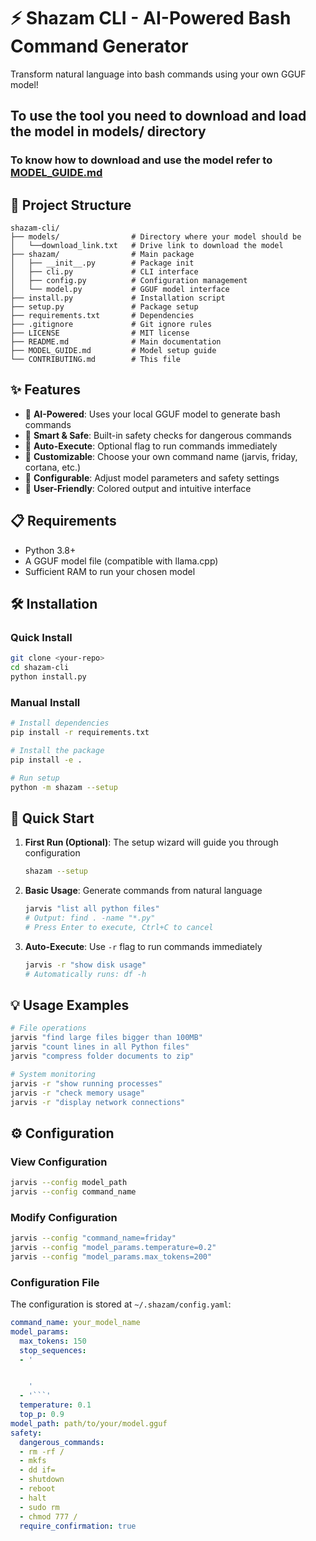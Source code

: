 # ⚡ Shazam CLI - AI-Powered Bash Command Generator

Transform natural language into bash commands using your own GGUF model!

## To use the tool you need to download and load the model in models/ directory 
### To know how to download and use the model refer to [MODEL_GUIDE.md](MODEL_GUIDE.md)

## 📁 Project Structure

```
shazam-cli/
├── models/                # Directory where your model should be
│   └──download_link.txt   # Drive link to download the model 
├── shazam/                # Main package
│   ├── __init__.py        # Package init
│   ├── cli.py             # CLI interface
│   ├── config.py          # Configuration management
│   └── model.py           # GGUF model interface
├── install.py             # Installation script
├── setup.py               # Package setup
├── requirements.txt       # Dependencies
├── .gitignore             # Git ignore rules
├── LICENSE                # MIT license 
├── README.md              # Main documentation
├── MODEL_GUIDE.md         # Model setup guide
└── CONTRIBUTING.md        # This file
```

## ✨ Features

- 🤖 **AI-Powered**: Uses your local GGUF model to generate bash commands
- 🎯 **Smart & Safe**: Built-in safety checks for dangerous commands
- 🚀 **Auto-Execute**: Optional flag to run commands immediately
- 🎨 **Customizable**: Choose your own command name (jarvis, friday, cortana, etc.)
- 🔧 **Configurable**: Adjust model parameters and safety settings
- 🌈 **User-Friendly**: Colored output and intuitive interface

## 📋 Requirements

- Python 3.8+
- A GGUF model file (compatible with llama.cpp)
- Sufficient RAM to run your chosen model

## 🛠️ Installation

### Quick Install

```bash
git clone <your-repo>
cd shazam-cli
python install.py
```

### Manual Install

```bash
# Install dependencies
pip install -r requirements.txt

# Install the package
pip install -e .

# Run setup
python -m shazam --setup
```

## 🚀 Quick Start

1. **First Run (Optional)**: The setup wizard will guide you through configuration
   ```bash
   shazam --setup
   ```

2. **Basic Usage**: Generate commands from natural language
   ```bash
   jarvis "list all python files"
   # Output: find . -name "*.py"
   # Press Enter to execute, Ctrl+C to cancel
   ```

3. **Auto-Execute**: Use `-r` flag to run commands immediately
   ```bash
   jarvis -r "show disk usage"
   # Automatically runs: df -h
   ```

## 💡 Usage Examples

```bash
# File operations
jarvis "find large files bigger than 100MB"
jarvis "count lines in all Python files"
jarvis "compress folder documents to zip"

# System monitoring
jarvis -r "show running processes"
jarvis -r "check memory usage"
jarvis -r "display network connections"

```

## ⚙️ Configuration

### View Configuration
```bash
jarvis --config model_path
jarvis --config command_name
```

### Modify Configuration
```bash
jarvis --config "command_name=friday"
jarvis --config "model_params.temperature=0.2"
jarvis --config "model_params.max_tokens=200"
```

### Configuration File
The configuration is stored at `~/.shazam/config.yaml`:

```yaml
command_name: your_model_name
model_params:
  max_tokens: 150
  stop_sequences:
  - '


    '
  - '```'
  temperature: 0.1
  top_p: 0.9
model_path: path/to/your/model.gguf
safety:
  dangerous_commands:
  - rm -rf /
  - mkfs
  - dd if=
  - shutdown
  - reboot
  - halt
  - sudo rm
  - chmod 777 /
  require_confirmation: true
```